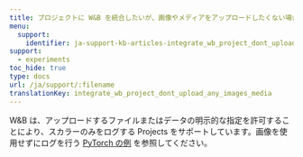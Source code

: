 ```yaml
---
title: プロジェクトに W&B を統合したいが、画像やメディアをアップロードしたくない場合はどうすればいいですか？
menu:
  support:
    identifier: ja-support-kb-articles-integrate_wb_project_dont_upload_any_images_media
support:
  - experiments
toc_hide: true
type: docs
url: /ja/support/:filename
translationKey: integrate_wb_project_dont_upload_any_images_media
---
```

W&B は、アップロードするファイルまたはデータの明示的な指定を許可することにより、スカラーのみをログする Projects をサポートしています。画像を使用せずにログを行う [PyTorch の例](http://wandb.me/pytorch-colab) を参照してください。